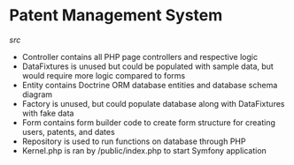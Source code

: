 # Patent Management System
*src*

- Controller contains all PHP page controllers and respective logic
- DataFixtures is unused but could be populated with sample data, but would require more logic compared to forms
- Entity contains Doctrine ORM database entities and database schema diagram
- Factory is unused, but could populate database along with DataFixtures with fake data
- Form contains form builder code to create form structure for creating users, patents, and dates
- Repository is used to run functions on database through PHP
- Kernel.php is ran by /public/index.php to start Symfony application